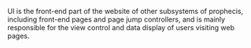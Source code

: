 UI is the front-end part of the website of other subsystems of prophecis, including front-end pages and page jump controllers, and is mainly responsible for the view control and data display of users visiting web pages. 

